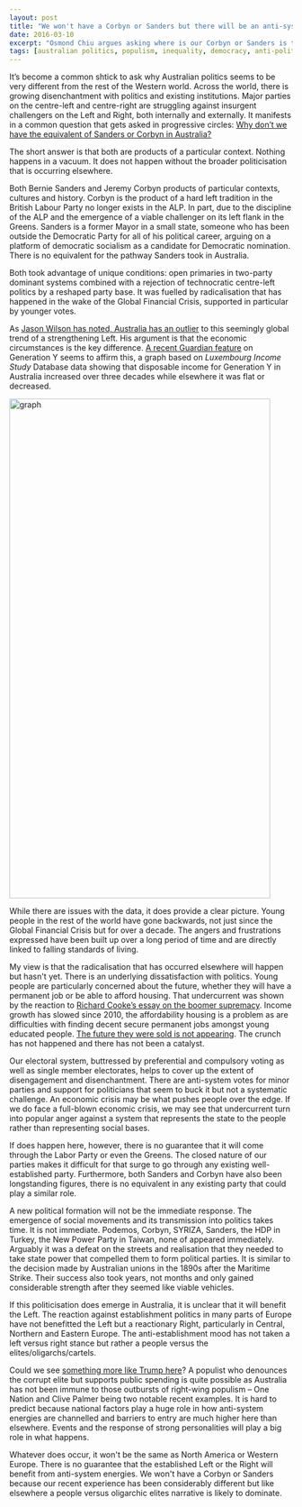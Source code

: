```yaml
---
layout: post
title: "We won't have a Corbyn or Sanders but there will be an anti-system response"
date: 2016-03-10
excerpt: "Osmond Chiu argues asking where is our Corbyn or Sanders is the wrong question."
tags: [australian politics, populism, inequality, democracy, anti-politics, socialism]
---
```



It’s become a common shtick to ask why Australian politics seems to be very different from the rest of the Western world. Across the world, there is growing disenchantment with politics and existing institutions. Major parties on the centre-left and centre-right are struggling against insurgent challengers on the Left and Right, both internally and externally. It manifests in a common question that gets asked in progressive circles: <a href="http://www.eurekastreet.com.au/article.aspx?aeid=45992">Why don’t we have the equivalent of Sanders or Corbyn in Australia?</a>

The short answer is that both are products of a particular context. Nothing happens in a vacuum. It does not happen without the broader politicisation that is occurring elsewhere.

Both Bernie Sanders and Jeremy Corbyn products of particular contexts, cultures and history. Corbyn is the product of a hard left tradition in the British Labour Party no longer exists in the ALP. In part, due to the discipline of the ALP and the emergence of a viable challenger on its left flank in the Greens. Sanders is a former Mayor in a small state, someone who has been outside the Democratic Party for all of his political career, arguing on a platform of democratic socialism as a candidate for Democratic nomination. There is no equivalent for the pathway Sanders took in Australia.

Both took advantage of unique conditions: open primaries in two-party dominant systems combined with a rejection of technocratic centre-left politics by a reshaped party base. It was fuelled by radicalisation that has happened in the wake of the Global Financial Crisis, supported in particular by younger votes.

As <a href="http://www.theguardian.com/commentisfree/2016/feb/12/the-left-is-having-a-moment-everywhere-except-in-australia">Jason Wilson has noted, Australia has an outlier</a> to this seemingly global trend of a strengthening Left. His argument is that the economic circumstances is the key difference. <a href="http://www.theguardian.com/world/2016/mar/08/young-single-people-bear-the-brunt-of-generation-ys-economic-woes">A recent Guardian feature</a> on Generation Y seems to affirm this, a graph based on <em>Luxembourg Income Study</em> Database data showing that disposable income for Generation Y in Australia increased over three decades while elsewhere it was flat or decreased.

<img class="alignnone size-full wp-image-2134" src="https://agitateeducateopine.files.wordpress.com/2016/03/graph.jpg" alt="graph" width="464" height="887" />

While there are issues with the data, it does provide a clear picture. Young people in the rest of the world have gone backwards, not just since the Global Financial Crisis but for over a decade. The angers and frustrations expressed have been built up over a long period of time and are directly linked to falling standards of living.

My view is that the radicalisation that has occurred elsewhere will happen but hasn't yet. There is an underlying dissatisfaction with politics. Young people are particularly concerned about the future, whether they will have a permanent job or be able to afford housing. That undercurrent was shown by the reaction to <a href="https://www.themonthly.com.au/issue/2016/march/1456750800/richard-cooke/boomer-supremacy">Richard Cooke’s essay on the boomer supremacy</a>. Income growth has slowed since 2010, the affordability housing is a problem as are difficulties with finding decent secure permanent jobs amongst young educated people. <a href="https://agitateeducateopine.wordpress.com/2016/03/01/the-danger-of-generational-politics/">The future they were sold is not appearing</a>. The crunch has not happened and there has not been a catalyst.

Our electoral system, buttressed by preferential and compulsory voting as well as single member electorates, helps to cover up the extent of disengagement and disenchantment. There are anti-system votes for minor parties and support for politicians that seem to buck it but not a systematic challenge. An economic crisis may be what pushes people over the edge. If we do face a full-blown economic crisis, we may see that undercurrent turn into popular anger against a system that represents the state to the people rather than representing social bases.

If does happen here, however, there is no guarantee that it will come through the Labor Party or even the Greens. The closed nature of our parties makes it difficult for that surge to go through any existing well-established party. Furthermore, both Sanders and Corbyn have also been longstanding figures, there is no equivalent in any existing party that could play a similar role.

A new political formation will not be the immediate response. The emergence of social movements and its transmission into politics takes time. It is not immediate. Podemos, Corbyn, SYRIZA, Sanders, the HDP in Turkey, the New Power Party in Taiwan, none of appeared immediately. Arguably it was a defeat on the streets and realisation that they needed to take state power that compelled them to form political parties. It is similar to the decision made by Australian unions in the 1890s after the Maritime Strike. Their success also took years, not months and only gained considerable strength after they seemed like viable vehicles.

If this politicisation does emerge in Australia, it is unclear that it will benefit the Left. The reaction against establishment politics in many parts of Europe have not benefitted the Left but a reactionary Right, particularly in Central, Northern and Eastern Europe. The anti-establishment mood has not taken a left versus right stance but rather a people versus the elites/oligarchs/cartels.

Could we see <a href="https://t.co/62QT3IbBVb">something more like Trump here</a>? A populist who denounces the corrupt elite but supports public spending is quite possible as Australia has not been immune to those outbursts of right-wing populism – One Nation and Clive Palmer being two notable recent examples. It is hard to predict because national factors play a huge role in how anti-system energies are channelled and barriers to entry are much higher here than elsewhere. Events and the response of strong personalities will play a big role in what happens.

Whatever does occur, it won't be the same as North America or Western Europe. There is no guarantee that the established Left or the Right will benefit from anti-system energies. We won't have a Corbyn or Sanders because our recent experience has been considerably different but like elsewhere a people versus oligarchic elites narrative is likely to dominate.
